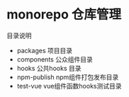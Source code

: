 # monorepo 仓库管理

目录说明

- packages 项目目录
- components 公众组件目录
- hooks 公共hooks 目录
- npm-publish npm组件打包发布目录
- test-vue vue组件函数hooks测试目录

